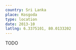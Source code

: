 ```yaml
---
country: Sri Lanka
place: Kosgoda
type: location
date: 2013-10
latlng: 6.3375101, 80.0133202
---
```


TODO
